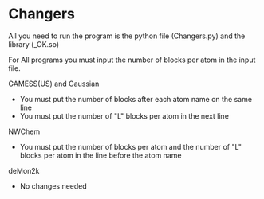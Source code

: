 # Changers

All you need to run the program is the python file (Changers.py) and the library (_OK.so)

For All programs you must input the number of blocks per atom in the input file.

GAMESS(US) and Gaussian
- You must put the number of blocks after each atom name on the same line
- You must put the number of "L" blocks per atom in the next line

NWChem
- You must put the number of blocks per atom and the number of "L" blocks per atom in the line before the atom name

deMon2k
- No changes needed

